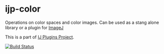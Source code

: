 ijp-color
=========

Operations on color spaces and color images. Can be used as a stang alone library or a plugin for [ImageJ](http://rsb.info.nih.gov/ij)

This is a part of [IJ Plugins Project](http://ij-plugins.sourceforge.net/).

[![Build Status](https://travis-ci.org/ij-plugins/ijp-color.svg?branch=develop)](https://travis-ci.org/ij-plugins/ijp-color)
